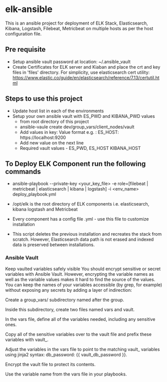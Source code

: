 # elk-ansible

This is an ansible project for deployment of ELK Stack, Elasticsearch, Kibana, Logstash, Filebeat, Metricbeat on multiple hosts as per the host configuration file.

## Pre requisite 

*   Setup ansible vault password at location:  ~/.ansible_vault
*   Create Certificates for ELK server and Kiaban and place the crt and key files in 'files' directory. For simplicity, use elasticsearch cert utility:
    https://www.elastic.co/guide/en/elasticsearch/reference/7.13/certutil.html
    


## Steps to use this project
*   Update host list in each of the environments
*   Setup your own ansible vault with ES_PWD and KIBANA_PWD values
    - from root directory of this project
    - ansible-vaule create dev/group_vars/client_nodes/vault
    - Add values in key: Value format e.g. : ES_HOST: https://localhost:9200
    - Add new value on the next line
    - Required vault values - ES_PWD, ES_HOST KIBANA_HOST

## To Deploy ELK Component run the following commands

*   ansible-playbook --private-key <your_key_file> -e role=[filebeat | metricbeat | elasticsearch | kibana | logstash] -i <env_name> deploy_playbook.yml

*   /opt/elk is the root directory of ELK components i.e. elasticsearch, kibana logstash and Metricbeat

*   Every component has a config file <component-name>.yml - use this file to customize installation

*   This script deletes the previous installation and recreates the stack from scratch. However, Elasticsearch data path is not erased and indexed data is preserved    between installations.



### Ansible Vault
Keep vaulted variables safely visible
You should encrypt sensitive or secret variables with Ansible Vault. However, encrypting the variable names as well as the variable values makes it hard to find the source of the values. You can keep the names of your variables accessible (by grep, for example) without exposing any secrets by adding a layer of indirection:

Create a group_vars/ subdirectory named after the group.

Inside this subdirectory, create two files named vars and vault.

In the vars file, define all of the variables needed, including any sensitive ones.

Copy all of the sensitive variables over to the vault file and prefix these variables with vault_.

Adjust the variables in the vars file to point to the matching vault_ variables using jinja2 syntax: db_password: {{ vault_db_password }}.

Encrypt the vault file to protect its contents.

Use the variable name from the vars file in your playbooks.